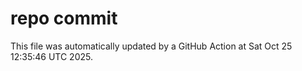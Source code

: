 # repo commit

This file was automatically updated by a GitHub Action at Sat Oct 25 12:35:46 UTC 2025.
